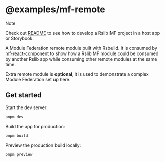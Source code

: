 # @examples/mf-remote

> [!NOTE]  
> Check out [README](../README.md) to see how to develop a Rslib MF project in a host app or Storybook.

A Module Federation remote module built with Rsbuild. It is consumed by [mf-react-component](./mf-react-component/) to show how a Rslib MF module could be consumed by another Rslib app while consuming other remote modules at the same time.

Extra remote module is **optional**, it is used to demonstrate a complex Module Federation set up here.

## Get started

Start the dev server:

```bash
pnpm dev
```

Build the app for production:

```bash
pnpm build
```

Preview the production build locally:

```bash
pnpm preview
```
